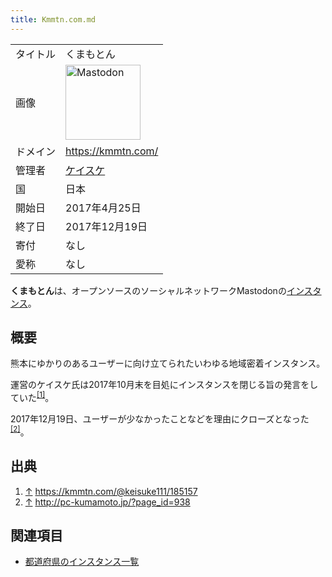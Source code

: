 ```yaml
---
title: Kmmtn.com.md
---
```

<div>

|          |                                                                                                                                                                                                                                                                                                        |
|----------|--------------------------------------------------------------------------------------------------------------------------------------------------------------------------------------------------------------------------------------------------------------------------------------------------------|
| タイトル | くまもとん                                                                                                                                                                                                                                                                                             |
| 画像     | [<img src="/images/thumb/0/00/Mastodon_logo.png/120px-Mastodon_logo.png" srcset="/images/thumb/0/00/Mastodon_logo.png/180px-Mastodon_logo.png 1.5x, /images/0/00/Mastodon_logo.png 2x" width="120" height="120" alt="Mastodon" />](/%E3%83%95%E3%82%A1%E3%82%A4%E3%83%AB:Mastodon_logo.png "Mastodon") |
| ドメイン | <a href="https://kmmtn.com/" rel="nofollow">https://kmmtn.com/</a>                                                                                                                                                                                                                                     |
| 管理者   | <a href="https://kmmtn.com/@keisuke111" rel="nofollow">ケイスケ</a>                                                                                                                                                                                                                                    |
| 国       | 日本                                                                                                                                                                                                                                                                                                   |
| 開始日   | 2017年4月25日                                                                                                                                                                                                                                                                                          |
| 終了日   | 2017年12月19日                                                                                                                                                                                                                                                                                         |
| 寄付     | なし                                                                                                                                                                                                                                                                                                   |
| 愛称     | なし                                                                                                                                                                                                                                                                                                   |

**くまもとん**は、オープンソースのソーシャルネットワークMastodonの[インスタンス](/%E3%82%A4%E3%83%B3%E3%82%B9%E3%82%BF%E3%83%B3%E3%82%B9 "インスタンス")。

## 概要

熊本にゆかりのあるユーザーに向け立てられたいわゆる地域密着インスタンス。

運営のケイスケ氏は2017年10月末を目処にインスタンスを閉じる旨の発言をしていた<sup>[\[1\]](#cite_note-1)</sup>。

2017年12月19日、ユーザーが少なかったことなどを理由にクローズとなった<sup>[\[2\]](#cite_note-2)</sup>。

## 出典

<div>

1.  [↑](#cite_ref-1) <a href="https://kmmtn.com/@keisuke111/185157" rel="nofollow">https://kmmtn.com/@keisuke111/185157</a>
2.  [↑](#cite_ref-2) <a href="http://pc-kumamoto.jp/?page_id=938" rel="nofollow">http://pc-kumamoto.jp/?page_id=938</a>

</div>

## 関連項目

-   [都道府県のインスタンス一覧](/%E9%83%BD%E9%81%93%E5%BA%9C%E7%9C%8C%E3%81%AE%E3%82%A4%E3%83%B3%E3%82%B9%E3%82%BF%E3%83%B3%E3%82%B9%E4%B8%80%E8%A6%A7 "都道府県のインスタンス一覧")

  

</div>
